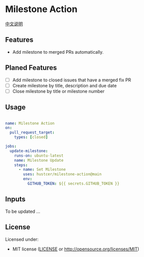 # Milestone Action

[中文说明](README.zh-CN.md)

## Features

- Add milestone to merged PRs automatically.

## Planed Features

- [ ] Add milestone to closed issues that have a merged fix PR
- [ ] Create milestone by title, description and due date
- [ ] Close milestone by title or milestone number

## Usage

```yaml

name: Milestone Action
on:
  pull_request_target:
    types: [closed]

jobs:
  update-milestone:
    runs-on: ubuntu-latest
    name: Milestone Update
    steps:
      - name: Set Milestone
        uses: hustcer/milestone-action@main
        env:
          GITHUB_TOKEN: ${{ secrets.GITHUB_TOKEN }}
```

## Inputs

To be updated ...

## License

Licensed under:

- MIT license ([LICENSE](LICENSE) or http://opensource.org/licenses/MIT)
